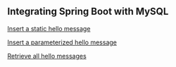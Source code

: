 ## Integrating Spring Boot with MySQL

[Insert a static hello message](http://cs5200summer2018kalla-env.pfcbpauupd.us-east-2.elasticbeanstalk.com/api/hello/insert)

[Insert a parameterized hello message](http://cs5200summer2018kalla-env.pfcbpauupd.us-east-2.elasticbeanstalk.com/api/hello/insert/Some%20parameterized%20message)

[Retrieve all hello messages](http://cs5200summer2018kalla-env.pfcbpauupd.us-east-2.elasticbeanstalk.com/api/hello/select/all)